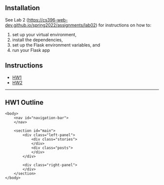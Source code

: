 ## Installation

See Lab 2 (https://cs396-web-dev.github.io/spring2022/assignments/lab02) for instructions on how to:

1. set up your virtual environment,
2. install the dependencies,
3. set up the Flask environment variables, and 
4. run your Flask app

## Instructions

* [HW1](https://cs396-web-dev.github.io/spring2022/assignments/hw01)
* [HW2](https://cs396-web-dev.github.io/spring2022/assignments/hw02)

---

## HW1 Outline
```
<body>
    <nav id="navigation-bar">
    </nav>

    <section id="main">
        <div class="left-panel">
            <div class="stories">
            </div>
            <div class="posts">
            </div>
        </div>

        <div class="right-panel">
        </div>
    </section>
</body>
```

